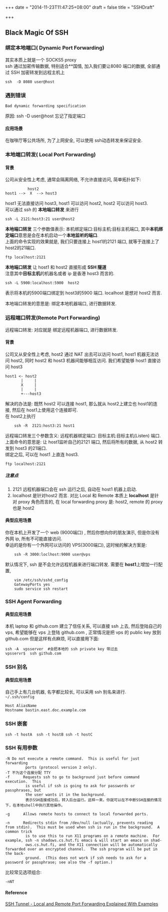 +++
date = "2014-11-23T11:47:25+08:00"
draft = false
title = "SSHDraft"

+++

## Black Magic Of SSH

### 绑定本地端口( Dynamic Port Forwarding)
其实本质上就是一个 SOCKS5 proxy  
ssh 通过加密传输数据, 特别适合**国情, 加入我们要让8080 端口的数据, 全部通过 SSH  加密转发到远程主机上

	ssh  -D 8080 user@host
	
### 遇到错误
	Bad dynamic forwarding specification
原因: ssh -D user@host 忘记了指定端口
	
#### 应用场景  
在咖啡厅等公共场所, 为了上网安全, 可以使用 ssh动态转发来保证安全.

### 本地端口转发( Local Port Forwarding)
#### 背景
公司从安全性上考虑, 通常会隔离网络, 不允许直接访问, 简单拓扑如下:   

		      host2
	host1 -->  X  --> host3
	
host1 无法直接访问 host3, host1 可以访问 host2, host2 可以访问 host3.   
可以通过 ssh 的 **本地端口转发** 来进行  

	ssh -L 2121:host3:21 user@host2
	
<!--more-->

**本地端口转发** 三个参数值表示:  本机绑定端口:目标主机:目标主机端口,  其中**本机绑定端口**意思是会在本机启动一个**本地监听的端口**.    
上面的命令实现的效果就是, 我们只要连接上 host1的2121 端口, 就等于连接上了 host2的21端口.  

	ftp localhost:2121
	
**本地端口转发** 让 host1 和 host2 直接形成 **SSH 隧道**   
注意其中**目标主机**的机器名或者 ip 是香港 host3 而言的.    

	ssh -L 5900:localhost:5900  host2
	
表示将本机的5900端口绑定到 host3的5900 端口. localhost 是想对 host2 而言.  

本地端口转发的意思是:  绑定本地机器端口, 进行数据转发.  


### 远程端口转发(Remote Port Forwarding)
远程端口转发: 对应就是 绑定远程机器端口, 进行数据转发.
#### 背景  
公司又从安全性上考虑, host2 通过 NAT 出去可以访问 host1,  host1 机器无法访问 host2, 同时 host2 和 host3 机器间能够相互访问.   我们希望能够 host1 直接访问 host3


	host1 <- host2
		   |     |
		   X     |
		   |     |
		   +---host3
		  
解决的办法是:   既然 host2 可以连接 host1, 那么就从 host2上建立也 host1的连接, 然后在 host1上使用这个连接即可.    
在 host2上执行

		ssh -R  2121:host3:21 host1
		
远程端口转发三个参数含义:  远程机器绑定端口: 目标主机:目标主机(Listen) 端口. 上面命令的意思是: 让 host1监听自己的2121 端口, 然后将所有的数据, 从 host2 转发到 host3 的21端口.    
绑定之后, 可以在 host1 上直连 host3.  

	ftp localhost:2121
	
##### 注意点
1.  2121 远程机器端口会在 ssh 运行之后, 自动在 host1 机器上启动.
2.  localhost 是针对host2 而言. 对比 Local 和 Remote 本质上 **localhost** 是针对 proxy 角色而言的,  在 local forwarding proxy 是:  host2,  remote 的 proxy 也是 host2
	
#### 典型应用场景
你在本机上开发了一个 web (9000端口) , 然后你想向你的朋友演示, 但是你没有外网 ip, 所有不可能直接访问.    
幸运的是你有一个外网可以访问的 VPS(3000端口), 这时候的解决方案是:
	
		ssh -R 3000:loclhost:9000 user@vps
默认情况下, ssh 是不会允许远程机器来进行端口转发.  需要在 **host1**上增加一行配置, 

	
		vim /etc/ssh/sshd_config
		GatewayPorts yes
		sudo service ssh restart 
		
### SSH Agent Forwarding
#### 典型应用场景
本机 laptop 和 github.com 建立了信任关系, 可以直接 ssh 上去,  然后登陆自己的 vps, 希望能够在 vps 上登陆 github.com , 正常情况是把 vps 的 public key 放到 github.com 但是这样有点麻烦, 可以直接用下面: 

	ssh -A  vpsserver  #会把本地的 ssh private key 带过去
	vpsservr$  ssh github.com
	
### SSH 别名
#### 典型应用场景  
自己手上有几台机器, 名字都比较长, 可以采用 ssh 别名来进行.  
`~/.ssh/config`   

	Host AliasName
	Hostname bastin.east.doc.example.com

### SSH 嵌套

	ssh -t hostA  ssh -t hostB ssh -t hostC
		
### SSH 有用参数

	-N Do not execute a remote command.  This is useful for just forwarding
             ports (protocol version 2 only).
	-T 不为这个连接分配 TTY
	-f      Requests ssh to go to background just before command execution.  This
             is useful if ssh is going to ask for passwords or passphrases, but
             the user wants it in the background.
             表示SSH连接成功后，转入后台运行。这样一来，你就可以在不中断SSH连接的情况下，在本地shell中执行其他操作。
             
    -g      Allows remote hosts to connect to local forwarded ports. 
    
    -n      Redirects stdin from /dev/null (actually, prevents reading from stdin).  This must be used when ssh is run in the background.  A common trick
             is to use this to run X11 programs on a remote machine.  For example, ssh -n shadows.cs.hut.fi emacs & will start an emacs on shad-
             ows.cs.hut.fi, and the X11 connection will be automatically forwarded over an encrypted channel.  The ssh program will be put in the back-
             ground.  (This does not work if ssh needs to ask for a password or passphrase; see also the -f option.)
             
比较常见选项组合:   
	
	-nNT
	

#### Reference
[SSH Tunnel - Local and Remote Port Forwarding Explained With Examples](http://blog.trackets.com/2014/05/17/ssh-tunnel-local-and-remote-port-forwarding-explained-with-examples.html)
